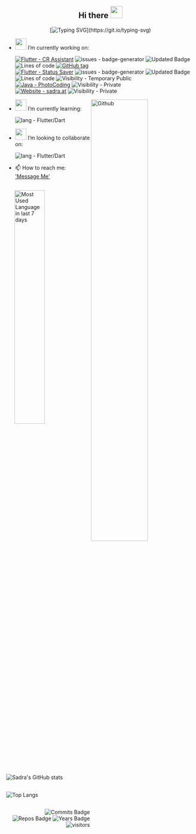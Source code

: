 <h2 align="Center">  Hi there <img src="https://user-images.githubusercontent.com/31988724/130261151-752ea87e-3adc-4788-a126-2a183d9a8ca9.gif" width="32"> </h3>
<div align="center">
 
[![Typing SVG](https://readme-typing-svg.herokuapp.com?color=%230C2962D7&width=510&lines=I'm+a+full-stack+Mobile+Application+Developer.;Creating+Apps+with+Flutter%2FDart.;Back-end+with+Java+or+Firebase.)](https://git.io/typing-svg)

 </div>

- <img src="https://media.giphy.com/media/WUlplcMpOCEmTGBtBW/giphy.gif" width="30"> I’m currently working on:   


     [![Flutter - CR Assistant](https://img.shields.io/badge/Flutter-CR_Assistant-2ea44f?logo=flutter&logoColor=blue)](https://github.com/xsadra/clash-royale-assistant)
     ![issues - badge-generator](https://img.shields.io/github/issues/xsadra/clash-royale-assistant?cacheSeconds=3600)
     ![Updated Badge](https://badges.pufler.dev/updated/xsadra/clash-royale-assistant?cacheSeconds=3600)
     ![Lines of code](https://img.shields.io/tokei/lines/github/xsadra/clash-royale-assistant?cacheSeconds=3600)
     [![GitHub tag](https://img.shields.io/github/tag/xsadra/clash-royale-assistant?include_prereleases=&sort=semver?cacheSeconds=3600)](https://github.com/xsadra/clash-royale-assistant/releases/)
     <br>
     [![Flutter - Status Saver](https://img.shields.io/badge/Flutter-Status_Saver-2ea44f?logo=flutter&logoColor=blue)](https://github.com/xsadra/whatsapp-status-saver)
     ![issues - badge-generator](https://img.shields.io/github/issues/xsadra/whatsapp-status-saver?cacheSeconds=3600)
     ![Updated Badge](https://badges.pufler.dev/updated/xsadra/whatsapp-status-saver?cacheSeconds=3600)
     ![Lines of code](https://img.shields.io/tokei/lines/github/xsadra/whatsapp-status-saver?cacheSeconds=3600)
     ![Visibility - Temporary Public](https://img.shields.io/badge/Visibility-Temporary%20Public-green)
      <!-- [![issues - badge-generator](https://img.shields.io/github/issues/xsadra/whatsapp-status-saver)](https://github.com/xsadra/whatsapp-status-saver/issues) --> <br>
     [![Java - PhotoCoding](https://img.shields.io/badge/Java-PhotoCoding-blue?logo=Java&logoColor=white)](https://github.com/KING-0-CODE/photo-coding)
     ![Visibility - Private](https://img.shields.io/badge/Visibility-Private-red)<br>
     [![Website - sadra.at](https://img.shields.io/badge/Website-sadra.at-important?logo=php&logoColor=lightblue)](https://SADRA.AT)
     ![Visibility - Private](https://img.shields.io/badge/Visibility-Private-red)
     

 <!--   ![Readme Card](https://github-readme-stats.vercel.app/api/pin/?username=xsadra&repo=whatsapp-status-saver) -->
  <img top="10%" width="55%" align="right" alt="Github" src="https://raw.githubusercontent.com/onimur/.github/master/.resources/git-header.svg" />
  
- <img src="https://user-images.githubusercontent.com/31988724/130283762-77d956e9-87fa-42cb-a96c-61d2cb1b0dc5.png" width="30">  I’m currently learning:

     ![lang - Flutter/Dart](https://img.shields.io/badge/lang-Flutter%2FDart-2ea44f?logo=flutter&logoColor=blue)

- <img src="https://user-images.githubusercontent.com/31988724/130284278-c776bd2e-4d31-444a-a6c5-704bcdbf7eee.gif" width="30">  I’m looking to collaborate on:

     ![lang - Flutter/Dart](https://img.shields.io/badge/Project-Flutter-2ea44f?logo=flutter&logoColor=blue)

- 📫 How to reach me: ['Message Me'](https://sadra.at/c)

<h2 align="Center"> </h3>
<!--  ![Sadra's wakatime stats](https://github-readme-stats.vercel.app/api/wakatime?username=xsadra)  -->

<img top="30%" width="40%" align="right" alt="Most Used Language in last 7 days" src="https://wakatime.com/share/@sadra/5cabdf28-b0d6-485e-aeff-f8532814995e.png" title="Most Used Language in last 7 days" />


![Sadra's GitHub stats](https://github-readme-stats.vercel.app/api?username=xsadra&hide=contribs&count_private=true&show_icons=true&show_owner=true&hide_border=true)

<h2 align="Center"  width="55%"> </h3>

![Top Langs](https://github-readme-stats.vercel.app/api/top-langs/?username=xsadra&hide=shell,batchfile,css,objective-c&langs_count=8&layout=compact&hide_border=true)

<h2 align="Center"  width="55%"> </h3>

<div align="right">
 
![Commits Badge](https://badges.pufler.dev/commits/monthly/xsadra?cacheSeconds=3600) 
![Repos Badge](https://badges.pufler.dev/repos/xsadra?cacheSeconds=3600)
![Years Badge](https://badges.pufler.dev/years/xsadra?cacheSeconds=3600)
![visitors](https://visitor-badge.laobi.icu/badge?page_id=xsadra.xsadra)

 <!-- ![Gists Badge](https://badges.pufler.dev/gists/xsadra) -->
 
</div>
